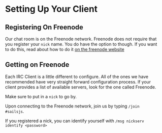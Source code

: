 # Setting Up Your Client
## Registering On Freenode
Our chat room is on the Freenode network.  Freenode does not require that you register your `nick` name.  You do have the option to though.  If you want to do this, read about how to do it [on the freenode website](https://freenode.net/faq.shtml#registering)

## Getting on Freenode

Each IRC Client is a little different to configure.  All of the ones we have recommended have very straight forward configuration process.  If your client provides a list of available servers, look for the one called Freenode.

Make sure to put in a `nick` to go by.

Upon connecting to the Freenode network, join us by typing `/join #sailsjs`.

If you registered a nick, you can identify yourself with `/msg nickserv identify <password>`

<docmeta name="uniqueID" value="ircClientConfig271113">
<docmeta name="displayName" value="Setting Up Your Client">
